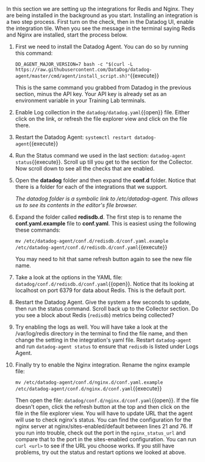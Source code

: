 In this section we are setting up the integrations for Redis and Nginx. They are being installed in the background as you start. Installing an integration is a two step process. First turn on the check, then in the Datadog UI, enable the integration tile. When you see the message in the terminal saying Redis and Nginx are installed, start the process below.

1. First we need to install the Datadog Agent. You can do so by running this command:

    `DD_AGENT_MAJOR_VERSION=7 bash -c "$(curl -L https://raw.githubusercontent.com/DataDog/datadog-agent/master/cmd/agent/install_script.sh)"`{{execute}}

    This is the same command you grabbed from Datadog in the previous section, minus the API key. Your API key is already set as an environment variable in your Training Lab terminals.

2. Enable Log collection in the `datadog/datadog.yaml`{{open}} file. Either click on the link, or refresh the file explorer view and click on the file there. 
3. Restart the Datadog Agent: `systemctl restart datadog-agent`{{execute}}
4. Run the Status command we used in the last section: `datadog-agent status`{{execute}}. Scroll up till you get to the section for the Collector. Now scroll down to see all the checks that are enabled.
5. Open the **datadog** folder and then expand the **conf.d** folder. Notice that there is a folder for each of the integrations that we support.

    _The datadog folder is a symbolic link to /etc/datadog-agent. This allows us to see its contents in the editor's file browser._

6. Expand the folder called **redisdb.d**. The first step is to rename the **conf.yaml.example** file to **conf.yaml**. This is easiest using the following these commands: 

    `mv /etc/datadog-agent/conf.d/redisdb.d/conf.yaml.example /etc/datadog-agent/conf.d/redisdb.d/conf.yaml`{{execute}}

    You may need to hit that same refresh button again to see the new file name.
7. Take a look at the options in the YAML file: `datadog/conf.d/redisdb.d/conf.yaml`{{open}}. Notice that its looking at localhost on port 6379 for data about Redis. This is the default port. 
8. Restart the Datadog Agent. Give the system a few seconds to update, then run the status command. Scroll back up to the Collector section. Do you see a block about Redis (`redisdb`) metrics being collected?
9. Try enabling the logs as well. You will have take a look at the /var/log/redis directory in the terminal to find the file name, and then change the setting in the integration's yaml file. Restart `datadog-agent` and run `datadog-agent status` to ensure that `redisdb` is listed under Logs Agent.
10. Finally try to enable the Nginx integration. Rename the nginx example file:

    `mv /etc/datadog-agent/conf.d/nginx.d/conf.yaml.example /etc/datadog-agent/conf.d/nginx.d/conf.yaml`{{execute}}

    Then open the file: `datadog/conf.d/nginx.d/conf.yaml`{{open}}. If the file doesn't open, click the refresh button at the top and then click on the file in the file explorer view. You will have to update URL that the agent will use to check nginx's status. You can find the configuration for the nginx server at nginx/sites-enabled/default between lines 21 and 76. If you run into trouble, check out the port in the `nginx_status_url` and compare that to the port in the sites-enabled configuration. You can run `curl <url>` to see if the URL you choose works. If you still have problems, try out the status and restart options we looked at above. 
